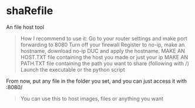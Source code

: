 # shaRefile
An file host tool
> How I recommend to use it:
Go to your router settings and make port forwarding to 8080
Turn off your firewall
Register to no-ip, make an hostname, download no-ip DUC and apply the hostname.
MAKE AN HOST.TXT file containing the host you made or just your ip
MAKE AN PATH.TXT file containing the path you want to share (following with /)
Launch the executable or the python script

From now, put any file in the folder you set, and you can just access it with <hostname>:8080/<filename>

> You can use this to host images, files or anything you want
